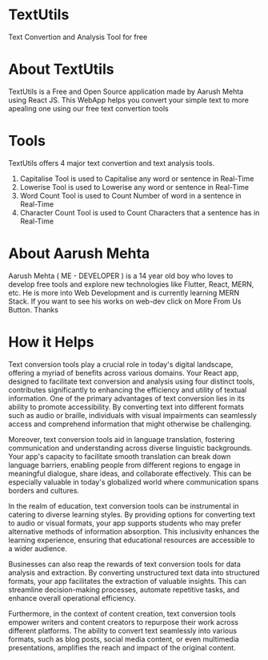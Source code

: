 # TextUtils
Text Convertion and Analysis Tool for free

# About TextUtils

TextUtils is a Free and Open Source application made by Aarush Mehta using React JS. This WebApp helps you convert your simple text to more apealing one using our free text convertion tools

# Tools

TextUtils offers 4 major text convertion and text analysis tools.

1. Capitalise Tool is used to Capitalise any word or sentence in Real-Time
2. Lowerise Tool is used to Lowerise any word or sentence in Real-Time
3. Word Count Tool is used to Count Number of word in a sentence in Real-Time
4. Character Count Tool is used to Count Characters that a sentence has in Real-Time

# About Aarush Mehta

Aarush Mehta ( ME - DEVELOPER ) is a 14 year old boy who loves to develop free tools and explore new technologies like Flutter, React, MERN, etc. He is more into Web Development and is currently learning MERN Stack. If you want to see his works on web-dev click on More From Us Button. Thanks

# How it Helps

Text conversion tools play a crucial role in today's digital landscape, offering a myriad of benefits across various domains. Your React app, designed to facilitate text conversion and analysis using four distinct tools, contributes significantly to enhancing the efficiency and utility of textual information. One of the primary advantages of text conversion lies in its ability to promote accessibility. By converting text into different formats such as audio or braille, individuals with visual impairments can seamlessly access and comprehend information that might otherwise be challenging.

Moreover, text conversion tools aid in language translation, fostering communication and understanding across diverse linguistic backgrounds. Your app's capacity to facilitate smooth translation can break down language barriers, enabling people from different regions to engage in meaningful dialogue, share ideas, and collaborate effectively. This can be especially valuable in today's globalized world where communication spans borders and cultures.

In the realm of education, text conversion tools can be instrumental in catering to diverse learning styles. By providing options for converting text to audio or visual formats, your app supports students who may prefer alternative methods of information absorption. This inclusivity enhances the learning experience, ensuring that educational resources are accessible to a wider audience.

Businesses can also reap the rewards of text conversion tools for data analysis and extraction. By converting unstructured text data into structured formats, your app facilitates the extraction of valuable insights. This can streamline decision-making processes, automate repetitive tasks, and enhance overall operational efficiency.

Furthermore, in the context of content creation, text conversion tools empower writers and content creators to repurpose their work across different platforms. The ability to convert text seamlessly into various formats, such as blog posts, social media content, or even multimedia presentations, amplifies the reach and impact of the original content.
